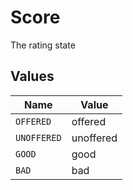 # Score

The rating state


## Values

| Name        | Value       |
| ----------- | ----------- |
| `OFFERED`   | offered     |
| `UNOFFERED` | unoffered   |
| `GOOD`      | good        |
| `BAD`       | bad         |